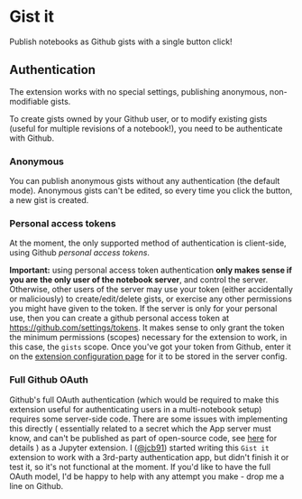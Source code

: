 Gist it
=======
Publish notebooks as Github gists with a single button click!


Authentication
--------------
The extension works with no special settings, publishing anonymous,
non-modifiable gists.

To create gists owned by your Github user, or to modify existing gists (useful
for multiple revisions of a notebook!), you need to be authenticate with Github.


### Anonymous
You can publish anonymous gists without any authentication (the default mode).
Anonymous gists can't be edited, so every time you click the button, a new gist
is created.



### Personal access tokens
At the moment, the only supported method of authentication is client-side,
using Github _personal access tokens_.

__Important:__ using personal access token authentication __only makes sense if
you are the only user of the notebook server__, and control the server.
Otherwise, other users of the server may use your token
(either accidentally or maliciously) to create/edit/delete gists,
or exercise any other permissions you might have given to the token.
If the server is only for your personal use, then you can create a github
personal access token at https://github.com/settings/tokens.
It makes sense to only grant the token the minimum permissions (scopes)
necessary for the extension to work, in this case, the `gists` scope.
Once you've got your token from Github, enter it on the
[extension configuration page](../../nbextensions#_nbext-ext-Gist-it) for it to
be stored in the server config.


### Full Github OAuth
Github's full OAuth authentication
(which would be required to make this extension useful for authenticating users
in a multi-notebook setup)
requires some server-side code.
There are some issues with implementing this directly (
essentially related to a secret which the App server must know, and can't be
published as part of open-source code, see [here]() for details
) as a Jupyter extension.
I ([@jcb91](https://github.com/jcb91)) started writing this `Gist it` extension
to work with a 3rd-party authentication app, but didn't finish it or test it,
so it's not functional at the moment.
If you'd like to have the full OAuth model, I'd be happy to help with any
attempt you make - drop me a line on Github.
